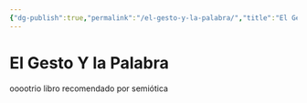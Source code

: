 ```yaml
---
{"dg-publish":true,"permalink":"/el-gesto-y-la-palabra/","title":"El Gesto Y la Palabra","tags":["Referencia,"],"created":"2023-04-26T10:15:04.626-05:00","updated":"2023-04-26T10:15:30.730-05:00"}
---
```



# El Gesto Y la Palabra

ooootrio libro recomendado por semiótica
